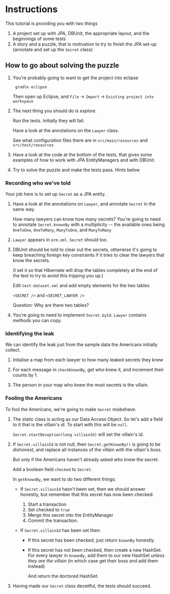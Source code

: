 # Instructions

This tutorial is providing you with two things

1. A project set up with JPA, DBUnit, the appropriate layout, and the 
   beginnings of some tests
2. A story and a puzzle, that is motivation to try to finish the JPA
   set-up (annotate and set up the `Secret` class)



## How to go about solving the puzzle

1. You're probably going to want to get the project into eclipse

        gradle eclipse
      
   Then open up Eclipse, and 
   `File` &rarr; `Import` &rarr; `Existing project into workspace`
   
2. The next thing you should do is *explore*.

   Run the tests. Initially they will fail.  
   
   Have a look at the annotations on the `Lawyer` class. 
   
   See what configuration files there are in `src/main/resources` and
   `src/test/resources`
   
3. Have a look at the code at the bottom of the tests, that gives some
   examples of how to work with JPA EntityManagers and with DBUnit. 
   
4. Try to solve the puzzle and make the tests pass. Hints below


### Recording who we've told

Your job here is to set up `Secret` as a JPA entity.

1. Have a look at the annotations on `Lawyer`, and annotate `Secret` in the 
   same way.
   
   How many lawyers can know how many secrets?  You're going to need to 
   annotate `Secret.knownBy` with a multiplicity -- the available ones being
   `OneToOne`, `OneToMany`, `ManyToOne`, and `ManyToMany`
   
2. `Lawyer` appears in `orm.xml`.  `Secret` should too.

3. DBUnit should be told to clear out the secrets, otherwise it's going to
   keep breaching foreign key constraints if it tries to clear the lawyers 
   that know the secrets.  
   
   (I set it so that Hibernate will drop the tables completely at 
   the end of the test to try to avoid this tripping you up.)
   
   Edit `test-dataset.xml` and add empty elements for the two tables
   
   `<SECRET />` and `<SECRET_LAWYER />`
   
   Question: Why are there two tables?
   
4. You're going to need to implement `Secret.byId`.  `Lawyer` contains methods you
   can copy.
 
 
### Identifying the leak
 
We can identify the leak just from the sample data the Americans initially collect.

1. Intialise a map from each lawyer to how many leaked secrets they knew

2. For each message in `checkKnownBy`, get who knew it, and increment their counts 
   by 1.
   
3. The person in your map who knew the most secrets is the villain.


### Fooling the Americans


To fool the Americans, we're going to make `Secret` misbehave.

1. The static class is acting as our Data Access Object.  So let's add a field to 
   it that is the villain's id.  To start with this will be `null`.

   `Secret.startDeception(long villainId)` will set the villain's id.
   
2. If `Secret.villainId` is not null, then `Secret.getKnownBy()` is going to be 
   dishonest, and replace all instances of the villain with the villain's boss.
   
   But only if the Americans haven't already asked who knew the secret.

   Add a boolean field `checked` to `Secret`.
   
   In `getKnownBy`, we want to do two different things:
   
   * If `Secret.villainId` hasn't been set, then we should answer honestly, but
     remember that this secret has now been checked:
     
     1. Start a transaction     
     2. Set checked to `true`
     3. Merge this secret into the EntityManager
     4. Commit the transaction.
      
   * If `Secret.villainId` has been set then:
   
     * If this secret has been checked, just return `knownBy` honestly.
     
     * If this secret has not been checked, then create a new HashSet.  For
       every lawyer in `knownBy`, add them to our new HashSet *unless they are the
       villain* (in which case get their boss and add them instead)
       
       And return the doctored HashSet.
       
3. Having made our `Secret` class deceitful, the tests should succeed.



